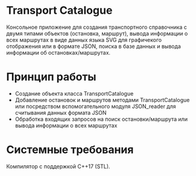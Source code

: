 # Transport Catalogue

Консольное приложение для создания транспортного справочника с двумя типами объектов (остановка, маршрут),
вывода информации о всех маршрутах в виде данных языка SVG для графичекого отображения или в формате JSON,
поиска в базе данных и вывода информации об остановках/маршрутах.

# Принцип работы
 - Создание объекта класса TransportCatalogue
 - Добавление остановок и маршрутов методами TransportCatalogue или посредством вспомогательного модуля JSON_reader для считывания данных формата JSON
 - Обработка входящих запросов на поиск остановки/маршрута или вывода информации о всех маршрутах

# Системные требования
Компилятор с поддержкой C++17 (STL).

